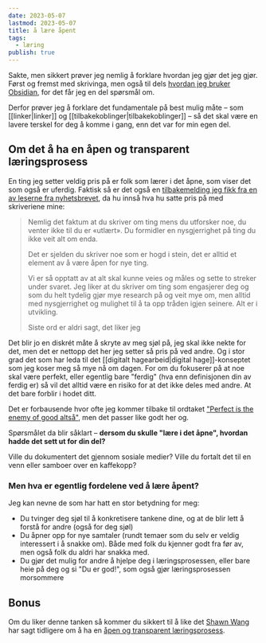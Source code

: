 ```yaml
---
date: 2023-05-07
lastmod: 2023-05-07
title: å lære åpent
tags:
  - læring
publish: true
---
```


Sakte, men sikkert prøver jeg nemlig å forklare hvordan jeg gjør det jeg gjør. Først og fremst med skrivinga, men også til dels [hvordan jeg bruker Obsidian](obsidian.md), for det får jeg en del spørsmål om.

Derfor prøver jeg å forklare det fundamentale på best mulig måte – som [[linker|linker]] og [[tilbakekoblinger|tilbakekoblinger]] – så det skal være en lavere terskel for deg å komme i gang, enn det var for min egen del.

## Om det å ha en åpen og transparent læringsprosess

En ting jeg setter veldig pris på er folk som lærer i det åpne, som viser det som også er uferdig. Faktisk så er det også en [tilbakemelding jeg fikk fra en av leserne fra nyhetsbrevet](content/hva%20andre%20mener%20om%20det%20jeg%20skriver.md), da hu innså hva hu satte pris på med skriveriene mine:

> Nemlig det faktum at du skriver om ting mens du utforsker noe, du venter ikke til du er «utlært». Du formidler en nysgjerrighet på ting du ikke veit alt om enda.
> 
> Det er sjelden du skriver noe som er hogd i stein, det er alltid et element av å være åpen for nye ting.
> 
> Vi er så opptatt av at alt skal kunne veies og måles og sette to streker under svaret. Jeg liker at du skriver om ting som engasjerer deg og som du helt tydelig gjør mye research på og veit mye om, men alltid med nysgjerrighet og mulighet til å ta opp tråden igjen seinere. Alt er i utvikling.
> 
> Siste ord er aldri sagt, det liker jeg

Det blir jo en diskrét måte å skryte av meg sjøl på, jeg skal ikke nekte for det, men det er nettopp det her jeg setter så pris på ved andre. Og i stor grad det som har leda til det [[digitalt hagearbeid|digital hage]]-konseptet som jeg koser meg så mye nå om dagen. For om du fokuserer på at noe skal være perfekt, eller egentlig bare "ferdig" (hva enn definisjonen din av ferdig er) så vil det alltid være en risiko for at det ikke deles med andre. At det bare forblir i hodet ditt.

Det er forbausende hvor ofte jeg kommer tilbake til ordtaket ["Perfect is the enemy of good altså"](content/det%20er%20noe%20feil%20med%20hvordan%20vi%20leser%20bøker.md), men det passer like godt her og.

Spørsmålet da blir såklart – **dersom du skulle "lære i det åpne", hvordan hadde det sett ut for din del?**

Ville du dokumentert det gjennom sosiale medier? Ville du fortalt det til en venn eller samboer over en kaffekopp?

### Men hva er egentlig fordelene ved å lære åpent?

Jeg kan nevne de som har hatt en stor betydning for meg:

- Du tvinger deg sjøl til å konkretisere tankene dine, og at de blir lett å forstå for andre (også for deg sjøl)
- Du åpner opp for nye samtaler (rundt temaer som du selv er veldig interessert i å snakke om). Både med folk du kjenner godt fra før av, men også folk du aldri har snakka med.
- Du gjør det mulig for andre å hjelpe deg i læringsprosessen, eller bare heie på deg og si "Du er god!", som også gjør læringsprosessen morsommere

## Bonus

Om du liker denne tanken så kommer du sikkert til å like det [Shawn Wang](https://www.swyx.io/) har sagt tidligere om å ha en [åpen og transparent læringsprosess](https://www.swyx.io/learn-in-public).
